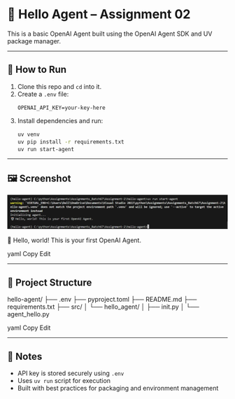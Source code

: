 # 🤖 Hello Agent – Assignment 02

This is a basic OpenAI Agent built using the OpenAI Agent SDK and UV package manager.

---

## 🚀 How to Run

1. Clone this repo and `cd` into it.
2. Create a `.env` file:
    ```
    OPENAI_API_KEY=your-key-here
    ```
3. Install dependencies and run:
    ```bash
    uv venv
    uv pip install -r requirements.txt
    uv run start-agent
    ```

---

## 🖼️ Screenshot

![proof](image.png)

🤖 Hello, world! This is your first OpenAI Agent.

yaml
Copy
Edit

---

## 📁 Project Structure

hello-agent/
├── .env
├── pyproject.toml
├── README.md
├── requirements.txt
├── src/
│ └── hello_agent/
│ ├── init.py
│ └── agent_hello.py

yaml
Copy
Edit

---

## 🧠 Notes

- API key is stored securely using `.env`
- Uses `uv run` script for execution
- Built with best practices for packaging and environment management